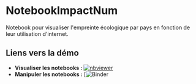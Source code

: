 # NotebookImpactNum

Notebook pour visualiser l'empreinte écologique par pays en fonction de leur utilisation d'internet.

## Liens vers la démo

- **Visualiser les notebooks :** [![nbviewer](https://img.shields.io/badge/render-nbviewer-orange.svg)](https://nbviewer.jupyter.org/github/inrialearninglab/NotebookImpactNum/tree/master?filepath=PaysParPourcentageInternetEtEmpreinteEcologique.ipynb)
- **Manipuler les notebooks :**  [![Binder](https://mybinder.org/v2/gh/inrialearninglab/NotebookImpactNum/master?filepath=PaysParPourcentageInternetEtEmpreinteEcologique.ipynb)

